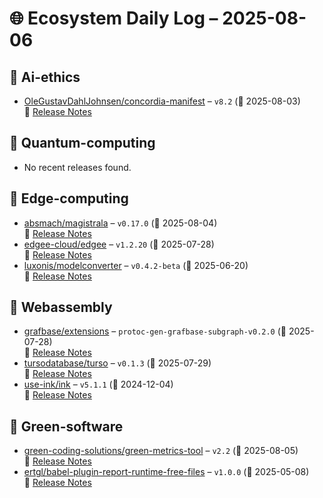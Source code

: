 # 🌐 Ecosystem Daily Log – 2025-08-06

## 🔹 Ai-ethics
- [OleGustavDahlJohnsen/concordia-manifest](https://github.com/OleGustavDahlJohnsen/concordia-manifest/releases/tag/v8.2) – `v8.2` (📅 2025-08-03)  
  🔗 [Release Notes](https://github.com/OleGustavDahlJohnsen/concordia-manifest/releases/tag/v8.2)

## 🔹 Quantum-computing
- No recent releases found.

## 🔹 Edge-computing
- [absmach/magistrala](https://github.com/absmach/magistrala/releases/tag/v0.17.0) – `v0.17.0` (📅 2025-08-04)  
  🔗 [Release Notes](https://github.com/absmach/magistrala/releases/tag/v0.17.0)
- [edgee-cloud/edgee](https://github.com/edgee-cloud/edgee/releases/tag/v1.2.20) – `v1.2.20` (📅 2025-07-28)  
  🔗 [Release Notes](https://github.com/edgee-cloud/edgee/releases/tag/v1.2.20)
- [luxonis/modelconverter](https://github.com/luxonis/modelconverter/releases/tag/v0.4.2-beta) – `v0.4.2-beta` (📅 2025-06-20)  
  🔗 [Release Notes](https://github.com/luxonis/modelconverter/releases/tag/v0.4.2-beta)

## 🔹 Webassembly
- [grafbase/extensions](https://github.com/grafbase/extensions/releases/tag/protoc-gen-grafbase-subgraph-v0.2.0) – `protoc-gen-grafbase-subgraph-v0.2.0` (📅 2025-07-28)  
  🔗 [Release Notes](https://github.com/grafbase/extensions/releases/tag/protoc-gen-grafbase-subgraph-v0.2.0)
- [tursodatabase/turso](https://github.com/tursodatabase/turso/releases/tag/v0.1.3) – `v0.1.3` (📅 2025-07-29)  
  🔗 [Release Notes](https://github.com/tursodatabase/turso/releases/tag/v0.1.3)
- [use-ink/ink](https://github.com/use-ink/ink/releases/tag/v5.1.1) – `v5.1.1` (📅 2024-12-04)  
  🔗 [Release Notes](https://github.com/use-ink/ink/releases/tag/v5.1.1)

## 🔹 Green-software
- [green-coding-solutions/green-metrics-tool](https://github.com/green-coding-solutions/green-metrics-tool/releases/tag/v2.2) – `v2.2` (📅 2025-08-05)  
  🔗 [Release Notes](https://github.com/green-coding-solutions/green-metrics-tool/releases/tag/v2.2)
- [ertgl/babel-plugin-report-runtime-free-files](https://github.com/ertgl/babel-plugin-report-runtime-free-files/releases/tag/v1.0.0) – `v1.0.0` (📅 2025-05-08)  
  🔗 [Release Notes](https://github.com/ertgl/babel-plugin-report-runtime-free-files/releases/tag/v1.0.0)